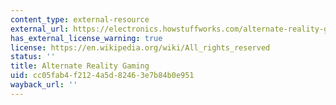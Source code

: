 ```yaml
---
content_type: external-resource
external_url: https://electronics.howstuffworks.com/alternate-reality-gaming.htm
has_external_license_warning: true
license: https://en.wikipedia.org/wiki/All_rights_reserved
status: ''
title: Alternate Reality Gaming
uid: cc05fab4-f212-4a5d-8246-3e7b84b0e951
wayback_url: ''
---
```

